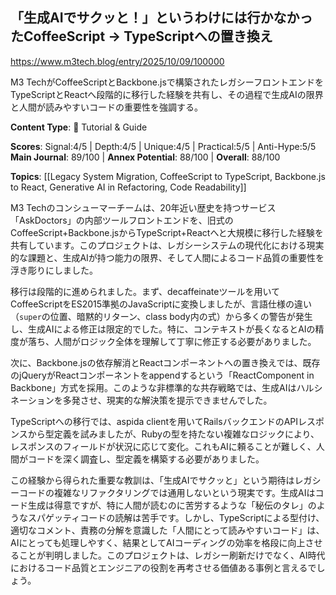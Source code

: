 ## 「生成AIでサクッと！」というわけには行かなかったCoffeeScript → TypeScriptへの置き換え

https://www.m3tech.blog/entry/2025/10/09/100000

M3 TechがCoffeeScriptとBackbone.jsで構築されたレガシーフロントエンドをTypeScriptとReactへ段階的に移行した経験を共有し、その過程で生成AIの限界と人間が読みやすいコードの重要性を強調する。

**Content Type**: 📖 Tutorial & Guide

**Scores**: Signal:4/5 | Depth:4/5 | Unique:4/5 | Practical:5/5 | Anti-Hype:5/5
**Main Journal**: 89/100 | **Annex Potential**: 88/100 | **Overall**: 88/100

**Topics**: [[Legacy System Migration, CoffeeScript to TypeScript, Backbone.js to React, Generative AI in Refactoring, Code Readability]]

M3 Techのコンシューマーチームは、20年近い歴史を持つサービス「AskDoctors」の内部ツールフロントエンドを、旧式のCoffeeScript+Backbone.jsからTypeScript+Reactへと大規模に移行した経験を共有しています。このプロジェクトは、レガシーシステムの現代化における現実的な課題と、生成AIが持つ能力の限界、そして人間によるコード品質の重要性を浮き彫りにしました。

移行は段階的に進められました。まず、decaffeinateツールを用いてCoffeeScriptをES2015準拠のJavaScriptに変換しましたが、言語仕様の違い（`super`の位置、暗黙的リターン、class body内の式）から多くの警告が発生し、生成AIによる修正は限定的でした。特に、コンテキストが長くなるとAIの精度が落ち、人間がロジック全体を理解して丁寧に修正する必要がありました。

次に、Backbone.jsの依存解消とReactコンポーネントへの置き換えでは、既存のjQueryがReactコンポーネントをappendするという「ReactComponent in Backbone」方式を採用。このような非標準的な共存戦略では、生成AIはハルシネーションを多発させ、現実的な解決策を提示できませんでした。

TypeScriptへの移行では、aspida clientを用いてRailsバックエンドのAPIレスポンスから型定義を試みましたが、Rubyの型を持たない複雑なロジックにより、レスポンスのフィールドが状況に応じて変化。これもAIに頼ることが難しく、人間がコードを深く調査し、型定義を構築する必要がありました。

この経験から得られた重要な教訓は、「生成AIでサクッと」という期待はレガシーコードの複雑なリファクタリングでは通用しないという現実です。生成AIはコード生成は得意ですが、特に人間が読むのに苦労するような「秘伝のタレ」のようなスパゲッティコードの読解は苦手です。しかし、TypeScriptによる型付け、適切なコメント、責務の分解を意識した「人間にとって読みやすいコード」は、AIにとっても処理しやすく、結果としてAIコーディングの効率を格段に向上させることが判明しました。このプロジェクトは、レガシー刷新だけでなく、AI時代におけるコード品質とエンジニアの役割を再考させる価値ある事例と言えるでしょう。